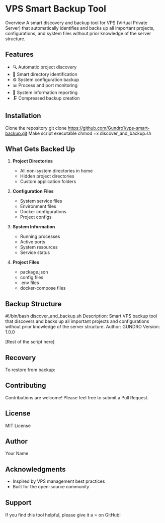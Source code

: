 # VPS Smart Backup Tool
 Overview A smart discovery and backup tool for VPS (Virtual Private Server) that automatically identifies and 
 backs up all important projects, configurations, and system files without prior knowledge of the server structure. 

## Features
- 🔍 Automatic project discovery
- 📁 Smart directory identification
- ⚙️ System configuration backup
- 📊 Process and port monitoring
- 📝 System information reporting
- 🗜️ Compressed backup creation

## Installation
Clone the repository
git clone https://github.com/Gundro1/vps-smart-backup.git
Make script executable
chmod +x discover_and_backup.sh

## What Gets Backed Up

1. **Project Directories**
   - All non-system directories in home
   - Hidden project directories
   - Custom application folders

2. **Configuration Files**
   - System service files
   - Environment files
   - Docker configurations
   - Project configs

3. **System Information**
   - Running processes
   - Active ports
   - System resources
   - Service status

4. **Project Files**
   - package.json
   - config files
   - .env files
   - docker-compose files

## Backup Structure
#!/bin/bash
discover_and_backup.sh
Description: Smart VPS backup tool that discovers and backs up all important
projects and configurations without prior knowledge of the server structure.
Author: GUNDRO
Version: 1.0.0


[Rest of the script here]

## Recovery

To restore from backup:

## Contributing
Contributions are welcome! Please feel free to submit a Pull Request.

## License
MIT License

## Author
Your Name

## Acknowledgments
- Inspired by VPS management best practices
- Built for the open-source community

## Support
If you find this tool helpful, please give it a ⭐️ on GitHub!
